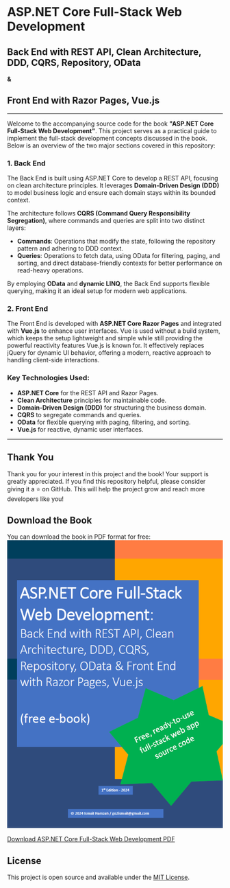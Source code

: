 # ASP.NET Core Full-Stack Web Development

## Back End with REST API, Clean Architecture, DDD, CQRS, Repository, OData  
**&**  
## Front End with Razor Pages, Vue.js

---

Welcome to the accompanying source code for the book **"ASP.NET Core Full-Stack Web Development"**. This project serves as a practical guide to implement the full-stack development concepts discussed in the book. Below is an overview of the two major sections covered in this repository:

### 1. Back End
The Back End is built using ASP.NET Core to develop a REST API, focusing on clean architecture principles. It leverages **Domain-Driven Design (DDD)** to model business logic and ensure each domain stays within its bounded context. 

The architecture follows **CQRS (Command Query Responsibility Segregation)**, where commands and queries are split into two distinct layers:
- **Commands**: Operations that modify the state, following the repository pattern and adhering to DDD context.
- **Queries**: Operations to fetch data, using OData for filtering, paging, and sorting, and direct database-friendly contexts for better performance on read-heavy operations.

By employing **OData** and **dynamic LINQ**, the Back End supports flexible querying, making it an ideal setup for modern web applications.

### 2. Front End
The Front End is developed with **ASP.NET Core Razor Pages** and integrated with **Vue.js** to enhance user interfaces. Vue is used without a build system, which keeps the setup lightweight and simple while still providing the powerful reactivity features Vue.js is known for. It effectively replaces jQuery for dynamic UI behavior, offering a modern, reactive approach to handling client-side interactions. 

### Key Technologies Used:
- **ASP.NET Core** for the REST API and Razor Pages.
- **Clean Architecture** principles for maintainable code.
- **Domain-Driven Design (DDD)** for structuring the business domain.
- **CQRS** to segregate commands and queries.
- **OData** for flexible querying with paging, filtering, and sorting.
- **Vue.js** for reactive, dynamic user interfaces.

---

## Thank You
Thank you for your interest in this project and the book! Your support is greatly appreciated. If you find this repository helpful, please consider giving it a ⭐️ on GitHub. This will help the project grow and reach more developers like you!

## Download the Book
You can download the book in PDF format for free:
![Book Cover](book-cover.png)

[Download ASP.NET Core Full-Stack Web Development PDF](https://github.com/go2ismail/ASP.NET-FullStack-BackEnd-FrontEnd/raw/main/ASPNET-FullStack-Development-Back-End-Front-End)


## License
This project is open source and available under the [MIT License](LICENSE).
